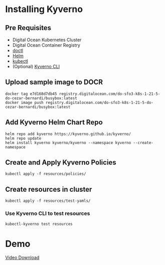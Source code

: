 # Installing Kyverno

## Pre Requisites

- Digital Ocean Kubernetes Cluster
- Digital Ocean Container Registry
- [doctl](https://docs.digitalocean.com/reference/doctl/how-to/install/)
- [Helm](https://helm.sh/docs/intro/install/)
- [kubectl](https://kubernetes.io/docs/tasks/tools/#kubectl)
- (Optional) [Kyverno CLI](https://kyverno.io/docs/kyverno-cli/)

## Upload sample image to DOCR

```
docker tag e7d168d7db45 registry.digitalocean.com/do-sfo3-k8s-1-21-5-do-cezar-bernardi/busybox:latest
docker image push registry.digitalocean.com/do-sfo3-k8s-1-21-5-do-cezar-bernardi/busybox:latest
```

## Add Kyverno Helm Chart Repo

```
helm repo add kyverno https://kyverno.github.io/kyverno/
helm repo update
helm install kyverno kyverno/kyverno --namespace kyverno --create-namespace
```

## Create and Apply Kyverno Policies

`kubectl apply -f resources/policies/`

## Create resources in cluster

`kubectl apply -f resources/test-yamls/`

### Use Kyverno CLI to test resources

`kubectl-kyverno test resources`

# Demo

[Video Download](https://github.com/hizeph/digitalocean-challenge/raw/main/demo.mp4)
